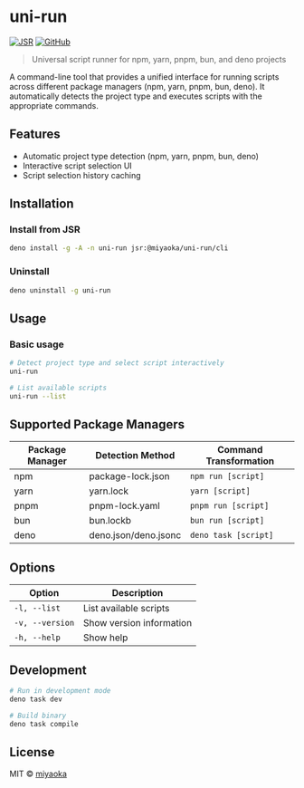 # uni-run

[![JSR](https://jsr.io/badges/@miyaoka/uni-run)](https://jsr.io/@miyaoka/uni-run)
[![GitHub](https://img.shields.io/github/license/miyaoka/uni-run)](https://github.com/miyaoka/uni-run/blob/main/LICENSE)

> Universal script runner for npm, yarn, pnpm, bun, and deno projects

A command-line tool that provides a unified interface for running scripts across different package managers (npm, yarn, pnpm, bun, deno). It automatically detects the project type and executes scripts with the appropriate commands.

## Features

- Automatic project type detection (npm, yarn, pnpm, bun, deno)
- Interactive script selection UI
- Script selection history caching

## Installation

### Install from JSR

```bash
deno install -g -A -n uni-run jsr:@miyaoka/uni-run/cli
```

### Uninstall

```bash
deno uninstall -g uni-run
```

## Usage

### Basic usage

```bash
# Detect project type and select script interactively
uni-run

# List available scripts
uni-run --list
```

## Supported Package Managers

| Package Manager | Detection Method     | Command Transformation |
| --------------- | -------------------- | ---------------------- |
| npm             | package-lock.json    | `npm run [script]`     |
| yarn            | yarn.lock            | `yarn [script]`        |
| pnpm            | pnpm-lock.yaml       | `pnpm run [script]`    |
| bun             | bun.lockb            | `bun run [script]`     |
| deno            | deno.json/deno.jsonc | `deno task [script]`   |

## Options

| Option          | Description              |
| --------------- | ------------------------ |
| `-l, --list`    | List available scripts   |
| `-v, --version` | Show version information |
| `-h, --help`    | Show help                |

## Development

```bash
# Run in development mode
deno task dev

# Build binary
deno task compile
```

## License

MIT © [miyaoka](https://github.com/miyaoka)
